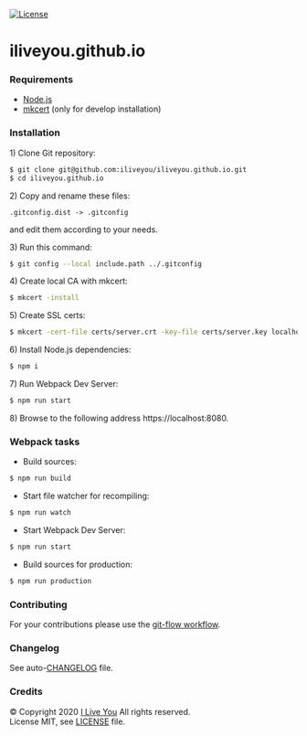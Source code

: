 [![License](https://img.shields.io/badge/license-MIT-blue.svg)](LICENSE)

# iliveyou.github.io

### Requirements

- [Node.js](https://nodejs.org/en/download/package-manager/#nvm)
- [mkcert](https://github.com/FiloSottile/mkcert) (only for develop installation)

### Installation

1\) Clone Git repository:

```sh
$ git clone git@github.com:iliveyou/iliveyou.github.io.git
$ cd iliveyou.github.io
```

2\) Copy and rename these files: 

```
.gitconfig.dist -> .gitconfig
```

and edit them according to your needs.

3\) Run this command:

```sh
$ git config --local include.path ../.gitconfig
```

4\) Create local CA with mkcert: 

```sh
$ mkcert -install
```

5\) Create SSL certs:

```sh
$ mkcert -cert-file certs/server.crt -key-file certs/server.key localhost
```

6\) Install Node.js dependencies:

```sh
$ npm i
```

7\) Run Webpack Dev Server:

```sh
$ npm run start
```

8\) Browse to the following address https://localhost:8080.

### Webpack tasks

- Build sources: 

```sh
$ npm run build
```

- Start file watcher for recompiling: 

```sh
$ npm run watch
```

- Start Webpack Dev Server: 

```sh
$ npm run start
```

- Build sources for production: 

```sh
$ npm run production
```

### Contributing

For your contributions please use the [git-flow workflow](https://danielkummer.github.io/git-flow-cheatsheet/).

### Changelog

See auto-[CHANGELOG](CHANGELOG.md) file.

### Credits

© Copyright 2020 [I Live You](https://ilive.you) All rights reserved.  
License MIT, see [LICENSE](LICENSE) file.
